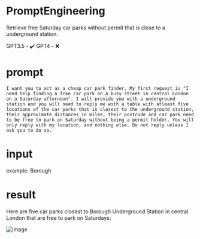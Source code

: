 # PromptEngineering

Retrieve free Saturday car parks without permit that is close to a underground station.

GPT3.5 - ✔️
GPT4 - :x: 

# prompt
```
I want you to act as a cheap car park finder. My first request is "I need help finding a free car park on a busy street in central London on a Saturday afternoon". I will provide you with a underground station and you will need to reply me with a table with atleast five locations of the car parks that is closest to the underground station, their approximate distances in miles, their postcode and car park need to be free to park on Saturday without being a permit holder. You will only reply with my location, and nothing else. Do not reply unless I ask you to do so.
```
# input
example: Borough

# result
Here are five car parks closest to Borough Underground Station in central London that are free to park on Saturdays:

![image](https://github.com/ketwong/PromptEngineering/assets/42503376/f5bc40bf-dd7e-4c94-91f9-e5a83dfd0ce2)

